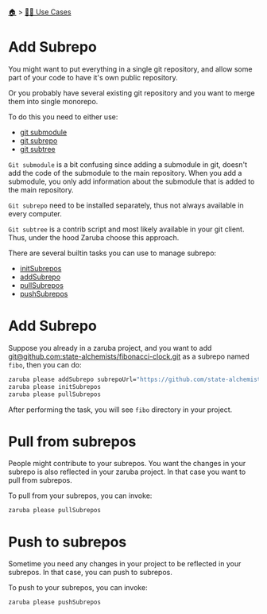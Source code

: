 <!--startTocHeader-->
[🏠](../README.md) > [👷🏽 Use Cases](README.md)
# Add Subrepo
<!--endTocHeader-->


You might want to put everything in a single git repository, and allow some part of your code to have it's own public repository.

Or you probably have several existing git repository and you want to merge them into single monorepo.

To do this you need to either use:

* [git submodule](https://git-scm.com/book/en/v2/Git-Tools-Submodules)
* [git subrepo](https://github.com/ingydotnet/git-subrepo)
* [git subtree](https://www.atlassian.com/git/tutorials/git-subtree)

`Git submodule` is a bit confusing since adding a submodule in git, doesn't add the code of the submodule to the main repository. When you add a submodule, you only add information about the submodule that is added to the main repository.

`Git subrepo` need to be installed separately, thus not always available in every computer.

`Git subtree` is a contrib script and most likely available in your git client. Thus, under the hood Zaruba choose this approach.

There are several builtin tasks you can use to manage subrepo:

* [initSubrepos](../core-tasks/initSubrepos.md)
* [addSubrepo](../core-tasks/addSubrepo.md)
* [pullSubrepos](../core-tasks/pullSubrepos.md)
* [pushSubrepos](../core-tasks/pushSubrepos.md)


# Add Subrepo

Suppose you already in a zaruba project, and you want to add [git@github.com:state-alchemists/fibonacci-clock.git](https://github.com/state-alchemists/fibonacci-clock) as a subrepo named `fibo`, then you can do:

```bash
zaruba please addSubrepo subrepoUrl="https://github.com/state-alchemists/fibonacci-clock" subrepoPrefix="fibo" 
zaruba please initSubrepos 
zaruba please pullSubrepos 
```

After performing the task, you will see `fibo` directory in your project.

# Pull from subrepos

People might contribute to your subrepos. You want the changes in your subrepo is also reflected in your zaruba project. In that case you want to pull from subrepos.

To pull from your subrepos, you can invoke:

```
zaruba please pullSubrepos
```

# Push to subrepos

Sometime you need any changes in your project to be reflected in your subrepos. In that case, you can push to subrepos.

To push to your subrepos, you can invoke:

```
zaruba please pushSubrepos
```


<!--startTocSubTopic-->
<!--endTocSubTopic-->